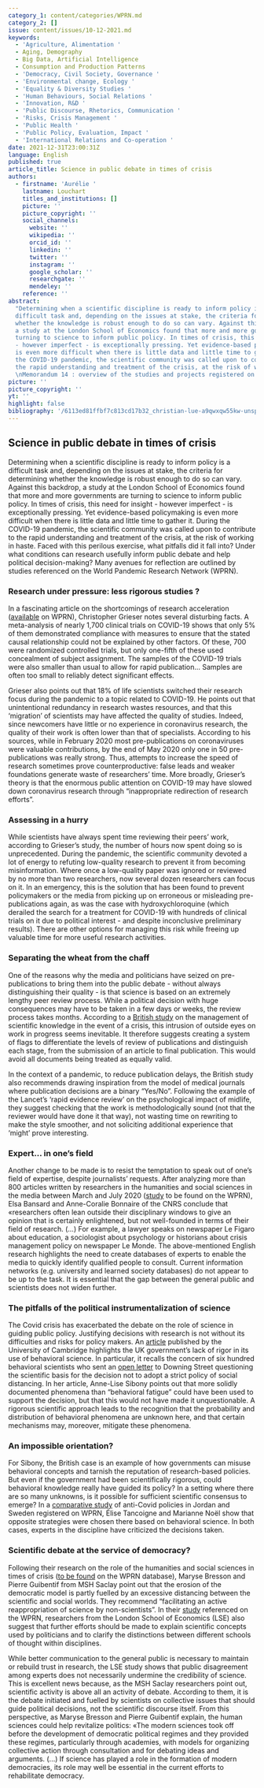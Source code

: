 ```yaml
---
category_1: content/categories/WPRN.md
category_2: []
issue: content/issues/10-12-2021.md
keywords:
  - 'Agriculture, Alimentation '
  - Aging, Demography
  - Big Data, Artificial Intelligence
  - Consumption and Production Patterns
  - 'Democracy, Civil Society, Governance '
  - 'Environmental change, Ecology '
  - 'Equality & Diversity Studies '
  - 'Human Behaviours, Social Relations '
  - 'Innovation, R&D '
  - 'Public Discourse, Rhetorics, Communication '
  - 'Risks, Crisis Management '
  - 'Public Health '
  - 'Public Policy, Evaluation, Impact '
  - 'International Relations and Co-operation '
date: 2021-12-31T23:00:31Z
language: English
published: true
article_title: Science in public debate in times of crisis
authors:
  - firstname: 'Aurélie '
    lastname: Louchart
    titles_and_institutions: []
    picture: ''
    picture_copyright: ''
    social_channels:
      website: ''
      wikipedia: ''
      orcid_id: ''
      linkedin: ''
      twitter: ''
      instagram: ''
      google_scholar: ''
      researchgate: ''
      mendeley: ''
    reference: ''
abstract:
  "Determining when a scientific discipline is ready to inform policy is a
  difficult task and, depending on the issues at stake, the criteria for determining
  whether the knowledge is robust enough to do so can vary. Against this backdrop,
  a study at the London School of Economics found that more and more governments are
  turning to science to inform public policy. In times of crisis, this need for insight
  - however imperfect - is exceptionally pressing. Yet evidence-based policymaking
  is even more difficult when there is little data and little time to gather it. During
  the COVID-19 pandemic, the scientific community was called upon to contribute to
  the rapid understanding and treatment of the crisis, at the risk of working in haste.
  \nMemorandum 14 : overview of the studies and projects registered on WPRN database"
picture: ''
picture_copyright: ''
yt: ''
highlight: false
bibliography: '/6113ed81ffbf7c813cd17b32_christian-lue-a9qwxqw55kw-unsplash.jpg'
---
```


## Science in public debate in times of crisis

Determining when a scientific discipline is ready to inform policy is a difficult task and, depending on the issues at stake, the criteria for determining whether the knowledge is robust enough to do so can vary. Against this backdrop, a study at the London School of Economics found that more and more governments are turning to science to inform public policy. In times of crisis, this need for insight - however imperfect - is exceptionally pressing. Yet evidence-based policymaking is even more difficult when there is little data and little time to gather it. During the COVID-19 pandemic, the scientific community was called upon to contribute to the rapid understanding and treatment of the crisis, at the risk of working in haste. Faced with this perilous exercise, what pitfalls did it fall into? Under what conditions can research usefully inform public debate and help political decision-making? Many avenues for reflection are outlined by studies referenced on the World Pandemic Research Network (WPRN).

### Research under pressure: less rigorous studies ?

In a fascinating article on the shortcomings of research acceleration ([available](https://wprn.org/item/417752) on WPRN), Christopher Grieser notes several disturbing facts. A meta-analysis of nearly 1,700 clinical trials on COVID-19 shows that only 5% of them demonstrated compliance with measures to ensure that the stated causal relationship could not be explained by other factors. Of these, 700 were randomized controlled trials, but only one-fifth of these used concealment of subject assignment. The samples of the COVID-19 trials were also smaller than usual to allow for rapid publication... Samples are often too small to reliably detect significant effects.

Grieser also points out that 18% of life scientists switched their research focus during the pandemic to a topic related to COVID-19. He points out that unintentional redundancy in research wastes resources, and that this ‘migration’ of scientists may have affected the quality of studies. Indeed, since newcomers have little or no experience in coronavirus research, the quality of their work is often lower than that of specialists. According to his sources, while in February 2020 most pre-publications on coronaviruses were valuable contributions, by the end of May 2020 only one in 50 pre-publications was really strong. Thus, attempts to increase the speed of research sometimes prove counterproductive: false leads and weaker foundations generate waste of researchers’ time. More broadly, Grieser’s theory is that the enormous public attention on COVID-19 may have slowed down coronavirus research through “inappropriate redirection of research efforts”.

### Assessing in a hurry

While scientists have always spent time reviewing their peers’ work, according to Grieser’s study, the number of hours now spent doing so is unprecedented. During the pandemic, the scientific community devoted a lot of energy to refuting low-quality research to prevent it from becoming misinformation. Where once a low-quality paper was ignored or reviewed by no more than two researchers, now several dozen researchers can focus on it. In an emergency, this is the solution that has been found to prevent policymakers or the media from picking up on erroneous or misleading pre-publications again, as was the case with hydroxychloroquine (which derailed the search for a treatment for COVID-19 with hundreds of clinical trials on it due to political interest - and despite inconclusive preliminary results). There are other options for managing this risk while freeing up valuable time for more useful research activities.

### Separating the wheat from the chaff

One of the reasons why the media and politicians have seized on pre-publications to bring them into the public debate - without always distinguishing their quality - is that science is based on an extremely lengthy peer review process. While a political decision with huge consequences may have to be taken in a few days or weeks, the review process takes months. According to a [British study](https://www.researchgate.net/publication/340086584_Crisis_knowledge_management_Reconfiguring_the_behavioural_science_community_for_rapid_responding_in_the_Covid-19_crisis) on the management of scientific knowledge in the event of a crisis, this intrusion of outside eyes on work in progress seems inevitable. It therefore suggests creating a system of flags to differentiate the levels of review of publications and distinguish each stage, from the submission of an article to final publication. This would avoid all documents being treated as equally valid.

In the context of a pandemic, to reduce publication delays, the British study also recommends drawing inspiration from the model of medical journals where publication decisions are a binary “Yes/No”. Following the example of the Lancet’s ‘rapid evidence review’ on the psychological impact of midlife, they suggest checking that the work is methodologically sound (not that the reviewer would have done it that way), not wasting time on rewriting to make the style smoother, and not soliciting additional experience that ‘might’ prove interesting.

### Expert... in one’s field

Another change to be made is to resist the temptation to speak out of one’s field of expertise, despite journalists’ requests. After analyzing more than 800 articles written by researchers in the humanities and social sciences in the media between March and July 2020 ([study](https://wprn.org/item/459452) to be found on the WPRN), Elsa Bansard and Anne-Coralie Bonnaire of the CNRS conclude that «researchers often lean outside their disciplinary windows to give an opinion that is certainly enlightened, but not well-founded in terms of their field of research. (...) For example, a lawyer speaks on newspaper Le Figaro about education, a sociologist about psychology or historians about crisis management policy on newspaper Le Monde. The above-mentioned English research highlights the need to create databases of experts to enable the media to quickly identify qualified people to consult. Current information networks (e.g. university and learned society databases) do not appear to be up to the task. It is essential that the gap between the general public and scientists does not widen further.

### The pitfalls of the political instrumentalization of science

The Covid crisis has exacerbated the debate on the role of science in guiding public policy. Justifying decisions with research is not without its difficulties and risks for policy makers. An [article](https://wprn.org/item/445552) published by the University of Cambridge highlights the UK government’s lack of rigor in its use of behavioral science. In particular, it recalls the concern of six hundred behavioral scientists who sent an [open letter](https://behavioralscientist.org/why-a-group-of-behavioural-scientists-penned-an-open-letter-to-the-uk-government-questioning-its-coronavirus-response-covid-19-social-distancing/) to Downing Street questioning the scientific basis for the decision not to adopt a strict policy of social distancing. In her article, Anne-Lise Sibony points out that more solidly documented phenomena than “behavioral fatigue” could have been used to support the decision, but that this would not have made it unquestionable. A rigorous scientific approach leads to the recognition that the probability and distribution of behavioral phenomena are unknown here, and that certain mechanisms may, moreover, mitigate these phenomena.

### An impossible orientation?

For Sibony, the British case is an example of how governments can misuse behavioral concepts and tarnish the reputation of research-based policies. But even if the government had been scientifically rigorous, could behavioral knowledge really have guided its policy? In a setting where there are so many unknowns, is it possible for sufficient scientific consensus to emerge? In a [comparative study](https://wprn.org/item/434452) of anti-Covid policies in Jordan and Sweden registered on WPRN, Élise Tancoigne and Marianne Noël show that opposite strategies were chosen there based on behavioral science. In both cases, experts in the discipline have criticized the decisions taken.

### Scientific debate at the service of democracy?

Following their research on the role of the humanities and social sciences in times of crisis ([to be found](https://wprn.org/item/459452) on the WPRN database), Maryse Bresson and Pierre Guibentif from MSH Saclay point out that the erosion of the democratic model is partly fuelled by an excessive distancing between the scientific and social worlds. They recommend “facilitating an active reappropriation of science by non-scientists”. In their [study](https://wprn.org/item/458152) referenced on the WPRN, researchers from the London School of Economics (LSE) also suggest that further efforts should be made to explain scientific concepts used by politicians and to clarify the distinctions between different schools of thought within disciplines.

While better communication to the general public is necessary to maintain or rebuild trust in research, the LSE study shows that public disagreement among experts does not necessarily undermine the credibility of science. This is excellent news because, as the MSH Saclay researchers point out, scientific activity is above all an activity of debate. According to them, it is the debate initiated and fuelled by scientists on collective issues that should guide political decisions, not the scientific discourse itself. From this perspective, as Maryse Bresson and Pierre Guibentif explain, the human sciences could help revitalize politics: «The modern sciences took off before the development of democratic political regimes and they provided these regimes, particularly through academies, with models for organizing collective action through consultation and for debating ideas and arguments. (...) If science has played a role in the formation of modern democracies, its role may well be essential in the current efforts to rehabilitate democracy.

